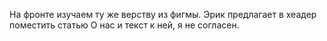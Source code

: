 На фронте изучаем ту же верству из фигмы.
Эрик предлагает в хеадер поместить статью О нас и текст к ней, я не согласен.

